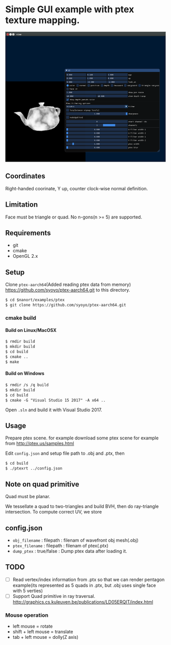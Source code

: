 # Simple GUI example with ptex texture mapping.

![screenshot](images/ptex-screenshot.png)

## Coordinates

Right-handed coorinate, Y up, counter clock-wise normal definition.

## Limitation

Face must be triangle or quad. No n-gons(n >= 5) are supported.

## Requirements

* git
* cmake
* OpenGL 2.x

## Setup

Clone `ptex-aarch64`(Added reading ptex data from memory) https://github.com/syoyo/ptex-aarch64.git to this directory.

```
$ cd $nanort/examples/ptex
$ git clone https://github.com/syoyo/ptex-aarch64.git
```

### cmake build

#### Build on Linux/MacOSX

```
$ rmdir build
$ mkdir build
$ cd build
$ cmake ..
$ make
```

#### Build on Windows

```
$ rmdir /s /q build
$ mkdir build
$ cd build
$ cmake -G "Visual Studio 15 2017" -A x64 ..
```

Open `.sln` and build it with Visual Studio 2017.

## Usage

Prepare ptex scene. for example download some ptex scene for example from http://ptex.us/samples.html

Edit `config.json` and setup file path to .obj and .ptx, then

```
$ cd build
$ ./ptexrt ../config.json
```

## Note on quad primitive

Quad must be planar.

We tessellate a quad to two-triangles and build BVH, then do ray-triangle intersection.
To compute correct UV, we store

## config.json


* `obj_filename` : filepath : filenam of wavefront obj mesh(.obj)
* `ptex_filename` : filepath : filenam of ptex(.ptx)
* `dump_ptex` : true/false : Dump ptex data after loading it.

## TODO

* [ ] Read vertex/index information from .ptx so that we can render pentagon example(its represented as 5 quads in .ptx, but .obj uses single face with 5 verties)
* [ ] Support Quad primitive in ray traversal. http://graphics.cs.kuleuven.be/publications/LD05ERQIT/index.html

### Mouse operation

* left mouse = rotate
* shift + left mouse = translate
* tab + left mouse = dolly(Z axis)

